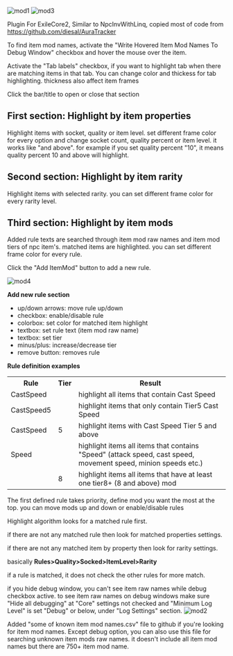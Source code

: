 ![mod1](https://github.com/user-attachments/assets/e6beacbd-4a57-41c6-86bd-76883c775249)
![mod3](https://github.com/user-attachments/assets/0bff9d5a-851e-4bef-95f0-1cfc9e53c2ef)


Plugin For ExileCore2, Similar to NpcInvWithLinq, copied most of code from https://github.com/diesal/AuraTracker <p/>

To find item mod names, activate the "Write Hovered Item Mod Names To Debug Window" checkbox and hover the mouse over the item. <p/>

Activate the "Tab labels" checkbox, if you want to highlight tab when there are matching items in that tab. You can change color and thickess for tab highlighting. thickness also affect item frames<p/>

Click the bar/title to open or close that section<p/>

<h2>First section: Highlight by item properties</h2><p/>
Highlight items with socket, quality or item level. set different frame color for every option and change socket count, quality percent or item level. it works like "and above". for example if you set quality percent "10", it means quality percent 10 and above will highlight.<p/>

<h2>Second section: Highlight by item rarity</h2><p/>
Highlight items with selected rarity. you can set different frame color for every rarity level.<p/>

<h2>Third section: Highlight by item mods</h2><p/>
Added rule texts are searched through item mod raw names and item mod tiers of npc item's. matched items are highlighted. you can set different frame color for every rule.<p/>

Click the "Add ItemMod" button to add a new rule.<p/>
![mod4](https://github.com/user-attachments/assets/1e8d7d5d-51cf-4132-a527-d255fba134bf)
<p/>
<b>Add new rule section</b>
<ul>
  <li>up/down arrows: move rule up/down</li>
  <li>checkbox: enable/disable rule</li>
  <li>colorbox: set color for matched item highlight</li>
  <li>textbox: set rule text (item mod raw name)</li>
  <li>textbox: set tier</li>
  <li>minus/plus: increase/decrease tier</li>
  <li>remove button: removes rule</li>
</ul>
<p/>
<b>Rule definition examples</b><p/>
<table>
  <th>Rule</th>
  <th>Tier</th>
  <th>Result</th>
  <tr>
    <td>CastSpeed</td>
    <td></td>
    <td>highlight all items that contain Cast Speed</td>
  </tr>
  <tr>
    <td>CastSpeed5</td>
    <td></td>
    <td>highlight items that only contain Tier5 Cast Speed</td>
  </tr>
  <tr>
    <td>CastSpeed</td>
    <td>5</td>
    <td>highlight items with Cast Speed ​​Tier 5 and above</td>
  </tr>
  <tr>
    <td>Speed</td>
    <td></td>
    <td>highlight items all items that contains "Speed" (attack speed, cast speed, movement speed, minion speeds etc.)</td>
  </tr>
  <tr>
    <td></td>
    <td>8</td>
    <td>highlight items all items that have at least one tier8+ (8 and above) mod</td>
  </tr>
</table>
<p/>
The first defined rule takes priority, define mod you want the most at the top. you can move mods up and down or enable/disable rules<p/>
<p/>
Highlight algorithm looks for a matched rule first.<p/>
if there are not any matched rule then look for matched properties settings. <p/>
if there are not any matched item by property then look for rarity settings. <p/>
basically <b>Rules>Quality>Socked>ItemLevel>Rarity</b><p/>
<p/>
if a rule is matched, it does not check the other rules for more match. <p/>


if you hide debug window, you can't see item raw names while debug checkbox active. to see item raw names on debug windows make sure "Hide all debugging" at "Core" settings not checked and "Minimum Log Level" is set "Debug" or below, under "Log Settings" section.
![mod2](https://github.com/user-attachments/assets/92caf70f-694e-4578-9537-6fd6e6ab4d1f)


Added "some of known item mod names.csv" file to github if you're looking for item mod names. Except debug option, you can also use this file for searching unknown item mods raw names. it doesn't include all item mod names but there are 750+ item mod name.
